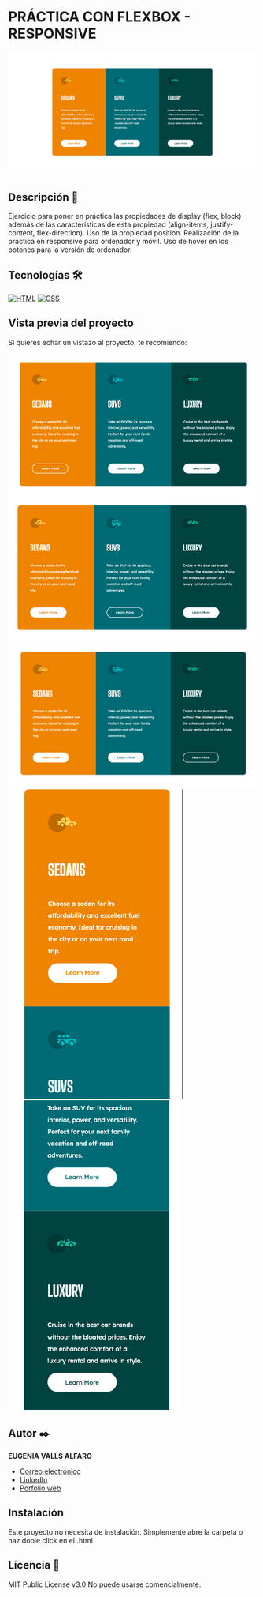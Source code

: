# PRÁCTICA CON FLEXBOX - RESPONSIVE

![Imagen del proyecto](https://raw.githubusercontent.com/eugeniavalls/practica-flexbox1-responsive/main/src/assets/screenshots/01.png)



## Descripción 📑

Ejercicio para poner en práctica las propiedades de display (flex, block) además de las características de esta propiedad (align-items, justify-content, flex-direction). Uso de la propiedad position. 
Realización de la práctica en responsive para ordenador y móvil. 
Uso de hover en los botones para la versión de ordenador.


## Tecnologías 🛠

<!-- Iconos sacados de: https://github.com/hendrasob/badges/blob/master/README.md y https://github.com/alexandresanlim/Badges4-README.md-Profile -->

[![HTML](https://img.shields.io/badge/HTML5-E34F26?style=for-the-badge&logo=html5&logoColor=white)](https://es.wikipedia.org/wiki/HTML5)
[![CSS](https://img.shields.io/badge/CSS3-1572B6?style=for-the-badge&logo=css3&logoColor=white)](https://es.wikipedia.org/wiki/CSS)


## Vista previa del proyecto

Si quieres echar un vistazo al proyecto, te recomiendo:

![Captura del proyecto](https://raw.githubusercontent.com/eugeniavalls/practica-flexbox1-responsive/main/src/assets/screenshots/02.png)
![Captura del proyecto](https://raw.githubusercontent.com/eugeniavalls/practica-flexbox1-responsive/main/src/assets/screenshots/03.png)
![Captura del proyecto](https://raw.githubusercontent.com/eugeniavalls/practica-flexbox1-responsive/main/src/assets/screenshots/04.png)
![Captura del proyecto](https://raw.githubusercontent.com/eugeniavalls/practica-flexbox1-responsive/main/src/assets/screenshots/05.png)
![Captura del proyecto](https://raw.githubusercontent.com/eugeniavalls/practica-flexbox1-responsive/main/src/assets/screenshots/06.png)

## Autor ✒️

**EUGENIA VALLS ALFARO**

- [Correo electrónico](e.vallsalfaro@gmail.com)
- [LinkedIn](https://www.linkedin.com/in/eugenia-valls-alfaro-540b1a20a)
- [Porfolio web](https://tu-dominio.com/)

## Instalación

Este proyecto no necesita de instalación. Simplemente abre la carpeta o haz doble click en el .html

## Licencia 📄

MIT Public License v3.0
No puede usarse comencialmente.
